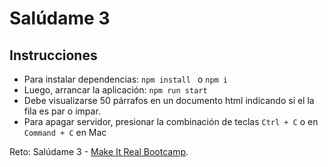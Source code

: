 # Salúdame 3

## Instrucciones

- Para instalar dependencias: ```npm install ``` o  ```npm i ```
- Luego, arrancar la aplicación: ```npm run start ```
- Debe visualizarse 50 párrafos en un documento html indicando si el la fila es par o impar.
- Para apagar servidor, presionar la combinación de teclas ```Ctrl + C``` o en ```Command + C``` en Mac

Reto: Salúdame 3 - [Make It Real Bootcamp](http://makeitreal.camp). 
